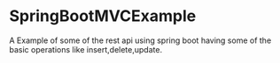 # SpringBootMVCExample

A Example of some of the rest api using spring boot having some of the basic operations like insert,delete,update.